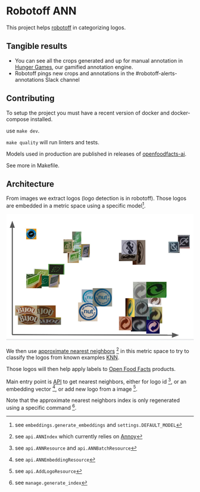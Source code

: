 # Robotoff ANN

This project helps [robotoff](https://github.com/openfoodfacts/robotoff) in categorizing logos.

## Tangible results
* You can see all the crops generated and up for manual annotation in [Hunger Games](https://hunger.openfoodfacts.org/logos), our gamified annotation engine.
* Robotoff pings new crops and annotations in the #robotoff-alerts-annotations Slack channel

## Contributing

To setup the project you must have a recent version of docker and docker-compose installed.

use `make dev`.

`make quality` will run linters and tests.

Models used in production are published in releases of [openfoodfacts-ai](https://github.com/openfoodfacts/openfoodfacts-ai/).

See more in Makefile.

## Architecture

From images we extract logos (logo detection is in robotoff).
Those logos are embedded in a metric space using a specific model[^embedding].

![Artist view of logo embeddings](./docs/logos-embedding.jpg)

We then use [approximate nearest neighbors](https://en.wikipedia.org/wiki/Nearest_neighbor_search#Approximate_nearest_neighbor) [^ann_index]
in this metric space
to try to classify the logos from known examples [KNN](https://en.wikipedia.org/wiki/K-nearest_neighbors_algorithm).

Those logos will then
help apply labels to [Open Food Facts](https://world.openfoodfacts.org) products.

Main entry point is [API](./api.py) to get nearest neighbors,
either for logo id [^nn_id], or an embedding vector [^nn_embedding], or add new logo from a image [^add_logo].

Note that the approximate nearest neighbors index is only regenerated using a specific command [^index_regenerate].


[^embedding]: see `embeddings.generate_embeddings`
and `settings.DEFAULT_MODEL`

[^ann_index]: see `api.ANNIndex` which currently relies on [Annoy](https://github.com/spotify/annoy/)

[^nn_id]: see `api.ANNResource` and `api.ANNBatchResource`

[^nn_embedding]: see `api.ANNEmbeddingResource`

[^add_logo]: see `api.AddLogoResource`

[^index_regenerate]: see `manage.generate_index`

